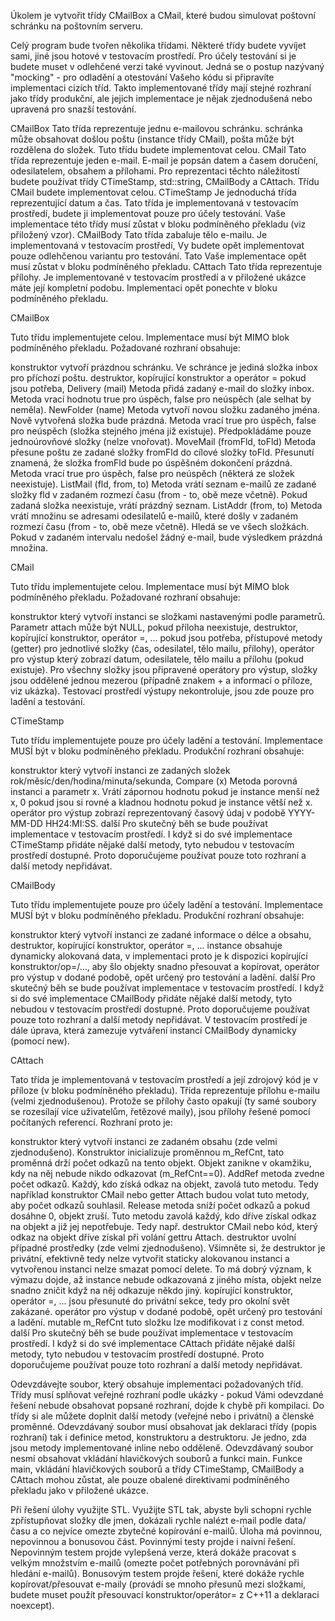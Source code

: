 Úkolem je vytvořit třídy CMailBox a CMail, které budou simulovat poštovní schránku na poštovním serveru.

Celý program bude tvořen několika třídami. Některé třídy budete vyvíjet sami, jiné jsou hotové v testovacím prostředí. Pro účely testování si je budete muset v odlehčené verzi také vyvinout. Jedná se o postup nazývaný "mocking" - pro odladění a otestování Vašeho kódu si připravíte implementaci cizích tříd. Takto implementované třídy mají stejné rozhraní jako třídy produkční, ale jejich implementace je nějak zjednodušená nebo upravená pro snazší testování.

CMailBox
    Tato třída reprezentuje jednu e-mailovou schránku. schránka může obsahovat došlou poštu (instance třídy CMail), pošta může být rozdělena do složek. Tuto třídu budete implementovat celou.
CMail
    Tato třída reprezentuje jeden e-mail. E-mail je popsán datem a časem doručení, odesilatelem, obsahem a přílohami. Pro reprezentaci těchto náležitostí budete používat třídy CTimeStamp, std::string, CMailBody a CAttach. Třídu CMail budete implementovat celou.
CTimeStamp
    Je jednoduchá třída reprezentující datum a čas. Tato třída je implementovaná v testovacím prostředí, budete ji implementovat pouze pro účely testování. Vaše implementace této třídy musí zůstat v bloku podmíněného překladu (viz přiložený vzor).
CMailBody
    Tato třída zabaluje tělo e-mailu. Je implementovaná v testovacím prostředí, Vy budete opět implementovat pouze odlehčenou variantu pro testování. Tato Vaše implementace opět musí zůstat v bloku podmíněného překladu.
CAttach
    Tato třída reprezentuje přílohy. Je implementované v testovacím prostředí a v přiložené ukázce máte její kompletní podobu. Implementaci opět ponechte v bloku podmíněného překladu.

CMailBox

Tuto třídu implementujete celou. Implementace musí být MIMO blok podmíněného překladu. Požadované rozhraní obsahuje:

konstruktor
    vytvoří prázdnou schránku. Ve schránce je jediná složka inbox pro příchozí poštu.
destruktor, kopírující konstruktor a operátor =
    pokud jsou potřeba,
Delivery (mail)
    Metoda přidá zadaný e-mail do složky inbox. Metoda vrací hodnotu true pro úspěch, false pro neúspěch (ale selhat by neměla).
NewFolder (name)
    Metoda vytvoří novou složku zadaného jména. Nově vytvořená složka bude prázdná. Metoda vrací true pro úspěch, false pro neúspěch (složka stejného jména již existuje). Předpokládáme pouze jednoúrovňové složky (nelze vnořovat).
MoveMail (fromFld, toFld)
    Metoda přesune poštu ze zadané složky fromFld do cílové složky toFld. Přesunutí znamená, že složka fromFld bude po úspěšném dokončení prázdná. Metoda vrací true pro úspěch, false pro neúspěch (některá ze složek neexistuje).
ListMail (fld, from, to)
    Metoda vrátí seznam e-mailů ze zadané složky fld v zadaném rozmezí času (from - to, obě meze včetně). Pokud zadaná složka neexistuje, vrátí prázdný seznam.
ListAddr (from, to)
    Metoda vrátí množinu se adresami odesilatelů e-mailů, které došly v zadaném rozmezí času (from - to, obě meze včetně). Hledá se ve všech složkách. Pokud v zadaném intervalu nedošel žádný e-mail, bude výsledkem prázdná množina.

CMail

Tuto třídu implementujete celou. Implementace musí být MIMO blok podmíněného překladu. Požadované rozhraní obsahuje:

konstruktor
    který vytvoří instanci se složkami nastavenými podle parametrů. Parametr attach může být NULL, pokud příloha neexistuje,
destruktor, kopírující konstruktor, operátor =, ...
    pokud jsou potřeba,
přístupové metody (getter)
    pro jednotlivé složky (čas, odesilatel, tělo mailu, přílohy), 
operátor pro výstup
    který zobrazí datum, odesilatele, tělo mailu a přílohu (pokud existuje). Pro všechny složky jsou připravené operátory pro výstup, složky jsou oddělené jednou mezerou (případně znakem + a informací o příloze, viz ukázka). Testovací prostředí výstupy nekontroluje, jsou zde pouze pro ladění a testování. 

CTimeStamp

Tuto třídu implementujete pouze pro účely ladění a testování. Implementace MUSÍ být v bloku podmíněného překladu. Produkční rozhraní obsahuje:

konstruktor
    který vytvoří instanci ze zadaných složek rok/měsíc/den/hodina/minuta/sekunda,
Compare (x)
    Metoda porovná instanci a parametr x. Vrátí zápornou hodnotu pokud je instance menší než x, 0 pokud jsou si rovné a kladnou hodnotu pokud je instance větší než x. 
operátor pro výstup
    zobrazí reprezentovaný časový údaj v podobě YYYY-MM-DD HH24:MI:SS. 
další
    Pro skutečný běh se bude používat implementace v testovacím prostředí. I když si do své implementace CTimeStamp přidáte nějaké další metody, tyto nebudou v testovacím prostředí dostupné. Proto doporučujeme používat pouze toto rozhraní a další metody nepřidávat.

CMailBody

Tuto třídu implementujete pouze pro účely ladění a testování. Implementace MUSÍ být v bloku podmíněného překladu. Produkční rozhraní obsahuje:

konstruktor
    který vytvoří instanci ze zadané informace o délce a obsahu,
destruktor, kopírující konstruktor, operátor =, ...
    instance obsahuje dynamicky alokovaná data, v implementaci proto je k dispozici kopírující konstruktor/op=/..., aby šlo objekty snadno přesouvat a kopírovat,
operátor pro výstup
    v dodané podobě, opět určený pro testování a ladění. 
další
    Pro skutečný běh se bude používat implementace v testovacím prostředí. I když si do své implementace CMailBody přidáte nějaké další metody, tyto nebudou v testovacím prostředí dostupné. Proto doporučujeme používat pouze toto rozhraní a další metody nepřidávat. V testovacím prostředí je dále úprava, která zamezuje vytváření instancí CMailBody dynamicky (pomocí new).

CAttach

Tato třída je implementovaná v testovacím prostředí a její zdrojový kód je v příloze (v bloku podmíněného překladu). Třída reprezentuje přílohu e-mailu (velmi zjednodušenou). Protože se přílohy často opakují (ty samé soubory se rozesílají více uživatelům, řetězové maily), jsou přílohy řešené pomocí počítaných referencí. Rozhraní proto je:

konstruktor
    který vytvoří instanci ze zadaném obsahu (zde velmi zjednodušeno). Konstruktor inicializuje proměnnou m_RefCnt, tato proměnná drží počet odkazů na tento objekt. Objekt zanikne v okamžiku, kdy na něj nebude nikdo odkazovat (m_RefCnt==0).
AddRef
    metoda zvedne počet odkazů. Každý, kdo získá odkaz na objekt, zavolá tuto metodu. Tedy například konstruktor CMail nebo getter Attach budou volat tuto metody, aby počet odkazů souhlasil.
Release
    metoda sníží počet odkazů a pokud dosáhne 0, objekt zruší. Tuto metodu zavolá každý, kdo dříve získal odkaz na objekt a již jej nepotřebuje. Tedy např. destruktor CMail nebo kód, který odkaz na objekt dříve získal při volání gettru Attach.
destruktor
    uvolní případné prostředky (zde velmi zjednodušeno). Všimněte si, že destruktor je privátní, efektivně tedy nelze vytvořit staticky alokovanou instanci a vytvořenou instanci nelze smazat pomocí delete. To má dobrý význam, k výmazu dojde, až instance nebude odkazovaná z jiného místa, objekt nelze snadno zničit když na něj odkazuje někdo jiný.
kopírující konstruktor, operátor =, ...
    jsou přesunuté do privátní sekce, tedy pro okolní svět zakázané.
operátor pro výstup
    v dodané podobě, opět určený pro testování a ladění.
mutable m_RefCnt
    tuto složku lze modifikovat i z const metod.
další
    Pro skutečný běh se bude používat implementace v testovacím prostředí. I když si do své implementace CAttach přidáte nějaké další metody, tyto nebudou v testovacím prostředí dostupné. Proto doporučujeme používat pouze toto rozhraní a další metody nepřidávat.

Odevzdávejte soubor, který obsahuje implementaci požadovaných tříd. Třídy musí splňovat veřejné rozhraní podle ukázky - pokud Vámi odevzdané řešení nebude obsahovat popsané rozhraní, dojde k chybě při kompilaci. Do třídy si ale můžete doplnit další metody (veřejné nebo i privátní) a členské proměnné. Odevzdávaný soubor musí obsahovat jak deklaraci třídy (popis rozhraní) tak i definice metod, konstruktoru a destruktoru. Je jedno, zda jsou metody implementované inline nebo odděleně. Odevzdávaný soubor nesmí obsahovat vkládání hlavičkových souborů a funkci main. Funkce main, vkládání hlavičkových souborů a třídy CTimeStamp, CMailBody a CAttach mohou zůstat, ale pouze obalené direktivami podmíněného překladu jako v přiložené ukázce.

Při řešení úlohy využijte STL. Využijte STL tak, abyste byli schopni rychle zpřístupňovat složky dle jmen, dokázali rychle nalézt e-mail podle data/času a co nejvíce omezte zbytečné kopírování e-mailů. Úloha má povinnou, nepovinnou a bonusovou část. Povinnými testy projde i naivní řešení. Nepovinným testem projde vylepšená verze, která dokáže pracovat s velkým množstvím e-mailů (omezte počet potřebných porovnávání při hledání e-mailů). Bonusovým testem projde řešení, které dokáže rychle kopírovat/přesouvat e-maily (provádí se mnoho přesunů mezi složkami, budete muset použít přesouvací konstruktor/operátor= z C++11 a deklaraci noexcept).